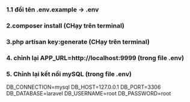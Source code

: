 ### 1.1 đổi tên .env.example -> .env

### 2.composer install (CHạy trên terminal)

### 3.php artisan key:generate (CHạy trên terminal)

### 4. chỉnh lại APP_URL=http://localhost:9999 (trong file .env)

### 5. Chỉnh lại kết nối mySQL (trong file .env)
DB_CONNECTION=mysql
DB_HOST=127.0.0.1
DB_PORT=3306
DB_DATABASE=laravel
DB_USERNAME=root
DB_PASSWORD=root
